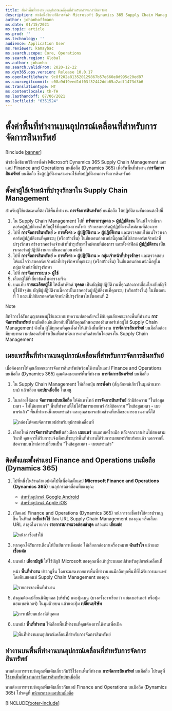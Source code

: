 ```yaml
---
title: ตั้งค่าพื้นที่ทำงานบนอุปกรณ์เคลื่อนที่สำหรับการจัดการสินทรัพย์
description: หัวข้อนี้อธิบายวิธีการตั้งค่า Microsoft Dynamics 365 Supply Chain Management และแอป Finance and Operations บนมือถือ (Dynamics 365) เพื่อรันพื้นที่ทำงานการจัดการสินทรัพย์บนมือถือ ซึ่งผู้ปฏิบัติงานสามารถใช้เพื่อปฏิบัติงานการจัดการสินทรัพย์
author: johanhoffmann
ms.date: 01/15/2021
ms.topic: article
ms.prod: ''
ms.technology: ''
audience: Application User
ms.reviewer: kamaybac
ms.search.scope: Core, Operations
ms.search.region: Global
ms.author: johanho
ms.search.validFrom: 2020-12-22
ms.dyn365.ops.version: Release 10.0.17
ms.openlocfilehash: 9c8f202a813520129867b57e660e8d995c20ed87
ms.sourcegitcommit: c08a9d19eed1df03f32442ddb65a2adf1473d3b6
ms.translationtype: HT
ms.contentlocale: th-TH
ms.lasthandoff: 07/06/2021
ms.locfileid: "6351524"
---
```

# <a name="set-up-the-asset-management-mobile-workspace"></a>ตั้งค่าพื้นที่ทำงานบนอุปกรณ์เคลื่อนที่สำหรับการจัดการสินทรัพย์

[!include [banner](../includes/banner.md)]

หัวข้อนี้อธิบายวิธีการตั้งค่า Microsoft Dynamics 365 Supply Chain Management และแอป Finance and Operations บนมือถือ (Dynamics 365) เพื่อรันพื้นที่ทำงาน **การจัดการสินทรัพย์** บนมือถือ ซึ่งผู้ปฏิบัติงานสามารถใช้เพื่อปฏิบัติงานการจัดการสินทรัพย์

## <a name="set-up-maintenance-worker-users-in-supply-chain-management"></a>ตั้งค่าผู้ใช้เจ้าหน้าที่บำรุงรักษาใน Supply Chain Management

สำหรับผู้ใช้แต่ละคนที่ต้องใช้พื้นที่ทำงาน **การจัดการสินทรัพย์** บนมือถือ ให้ปฏิบัติตามขั้นตอนต่อไปนี้

1. ใน Supply Chain Management ไปที่ **ทรัพยากรบุคคล \> ผู้ปฏิบัติงาน** ให้แน่ใจว่ามีเรกคอร์ดผู้ปฏิบัติงานให้กับผู้ใช้ที่คุณต้องการตั้งค่า สร้างเรกคอร์ดผู้ปฏิบัติงานใหม่ตามที่ต้องการ
1. ไปที่ **การจัดการสินทรัพย์ \> การตั้งค่า \> ผู้ปฏิบัติงาน \> ผู้ปฏิบัติงาน** และตรวจสอบให้แน่ใจว่าเรกคอร์ดผู้ปฏิบัติงานที่คุณระบุ (หรือสร้างขึ้น) ในขั้นตอนก่อนหน้านี้ถูกแม็ปไปเรกคอร์ดเจ้าหน้าที่บำรุงรักษา สร้างเรกคอร์ดเจ้าหน้าที่บำรุงรักษาใหม่ตามที่ต้องการ และตั้งค่าฟิลด์ **ผู้ปฏิบัติงาน** เป็นเรกคอร์ดผู้ปฏิบัติงานจากขั้นตอนก่อนหน้านี้
1. ไปที่ **การจัดการสินทรัพย์ \> การตั้งค่า \> ผู้ปฏิบัติงาน \> กลุ่มเจ้าหน้าที่บำรุงรักษา** และตรวจสอบให้แน่ใจว่าเรกคอร์ดเจ้าหน้าที่บำรุงรักษาที่คุณระบุ (หรือสร้างขึ้น) ในขั้นตอนก่อนหน้านี้อยู่ในกลุ่มเจ้าหน้าที่บำรุงรักษา
1. ไปที่ **การจัดการระบบ \> ผู้ใช้**
1. เลือกผู้ใช้ที่เกี่ยวข้องในตารางกริด
1. บนแท็บ **รายละเอียดผู้ใช้** ให้ตั้งค่าฟิลด์ **บุคคล** เป็นบัญชีผู้ปฏิบัติงานที่คุณต้องการเชื่อมโยงกับบัญชีผู้ใช้ปัจจุบัน บัญชีผู้ปฏิบัติงานนี้ควรเป็นเรกคอร์ดผู้ปฏิบัติงานที่คุณระบุ (หรือสร้างขึ้น) ในขั้นตอนที่ 1 และแม็ปกับเรกคอร์ดเจ้าหน้าที่บำรุงรักษาในขั้นตอนที่ 2

> [!NOTE]
> สิทธิการได้รับอนุญาตของผู้ใช้และบทบาทความปลอดภัยจะใช้กับคุณลักษณะของพื้นที่ทำงาน **การจัดการสินทรัพย์** บนมือถือเช่นเดียวกับที่ใช้กับคุณลักษณะของอินเทอร์เฟสผู้ใช้ Supply Chain Management ดังนั้น ผู้ใช้ทุกคนที่คุณตั้งค่าให้เข้าถึงพื้นที่ทำงาน **การจัดการสินทรัพย์** บนมือถือต้องมีบทบาทความปลอดภัยที่จำเป็นเพื่อดำเนินการงานที่คล้ายกันโดยตรงใน Supply Chain Management

## <a name="publish-the-asset-management-mobile-workspace"></a>เผยแพร่พื้นที่ทำงานบนอุปกรณ์เคลื่อนที่สำหรับการจัดการสินทรัพย์

เมื่อต้องการให้คุณลักษณะการจัดการสินทรัพย์พร้อมใช้งานในแอป Finance and Operations บนมือถือ (Dynamics 365) คุณต้องเผยแพร่พื้นที่ทำงาน **การจัดการสินทรัพย์** บนมือถือ

1. ใน Supply Chain Management ให้เลือกปุ่ม **การตั้งค่า** (สัญลักษณ์เกียร์ในมุมด้านขวาบน) แล้วเลือก **แอปบนมือถือ** ในเมนู
1. ในกล่องโต้ตอบ **จัดการแอปบนมือถือ** ให้ค้นหาไทล์ **การจัดการสินทรัพย์** ถ้ามีข้อความ "ในข้อมูลเมตา - ไม่ได้เผยแพร่" พื้นที่ทำงานนี้ไม่ได้รับการเผยแพร่ ถ้ามีข้อความ "ในข้อมูลเมตา - เผยแพร่แล้ว" พื้นที่ทำงานนี้เผยแพร่แล้ว และคุณสามารถข้ามส่วนที่เหลือของกระบวนงานนี้ได้

    ![กล่องโต้ตอบจัดการแอปสำหรับอุปกรณ์เคลื่อนที่](media/mobile-workspaces.png "จัดการกล่องโต้ตอบแอปบนมือถือ")

1. เลือกไทล์ **การจัดการสินทรัพย์** แล้วเลือก **เผยแพร่** บนแถบเครื่องมือ หลังจากเวลาผ่านไปสองสามวินาที คุณควรได้รับการแจ้งเตือนที่ระบุว่าพื้นที่ทำงานได้รับการเผยแพร่เรียบร้อยแล้ว นอกจากนี้ ข้อความบนไทล์ควรเปลี่ยนเป็น "ในข้อมูลเมตา - เผยแพร่แล้ว"

## <a name="install-and-set-up-the-finance-and-operations-dynamics-365-mobile-app"></a>ติดตั้งและตั้งค่าแอป Finance and Operations บนมือถือ (Dynamics 365)

1. ไปที่หนึ่งในร้านค้าแอปต่อไปนี้เพื่อติดตั้งแอป **Microsoft Finance and Operations (Dynamics 365)** บนอุปกรณ์เคลื่อนที่ของคุณ:

    - [สำหรับอุปกรณ์ Google Android](https://go.microsoft.com/fwlink/?linkid=850662)
    - [สำหรับอุปกรณ์ Apple iOS](https://go.microsoft.com/fwlink/?linkid=850663)

1. เปิดแอป Finance and Operations (Dynamics 365) หน้าการลงชื่อเข้าใช้ควรปรากฏขึ้น ในฟิลด์ **ลงชื่อเข้าใช้** ป้อน URL Supply Chain Management ของคุณ หรือเลือก URL ล่าสุดในรายการ **รายการสภาพแวดล้อมล่าสุด** แล้วแตะ **เชื่อมต่อ**

    ![หน้าลงชื่อเข้าใช้](media/mobile-app-sign-in.png "หน้าลงชื่อเข้าใช้")

1. หากคุณได้รับการเตือนให้ยืนยันการเชื่อมต่อ ให้เลือกกล่องกาเครื่องหมาย **ฉันเข้าใจ** แล้วแตะ **เชื่อมต่อ**
1. บนหน้า **เลือกบัญชี** ให้ใช้บัญชี Microsoft ของคุณเพื่อเข้าสู่ระบบแอปสำหรับอุปกรณ์เคลื่อนที่

    หน้า **พื้นที่ทำงาน** ปรากฏขึ้น โดยจะแสดงรายการพื้นที่ทำงานบนมือถือทุกพื้นที่ที่ได้รับการเผยแพร่โดยอินสแตนซ์ Supply Chain Management ของคุณ

    ![รายการของพื้นที่ทำงาน](media/mobile-app-workspaces.png "รายการของพื้นที่ทำงาน")

1. ถ้าคุณต้องเปลี่ยนนิติบุคคล (บริษัท) แตะปุ่มเมนู (บางครั้งอาจเรียกว่า แฮมเบอร์เกอร์ หรือปุ่มแฮมเบอร์เกอร์) ในมุมซ้ายบน แล้วแตะปุ่ม **เปลี่ยนบริษัท**

    ![การเปลี่ยนแปลงนิติบุคคล](media/mobile-app-change-comp.png "การเปลี่ยนแปลงนิติบุคคล")

1. บนหน้า **พื้นที่ทำงาน** ให้เลือกพื้นที่ทำงานที่คุณต้องการใช้งานเพื่อเปิด

    ![พื้นที่ทำงานบนอุปกรณ์เคลื่อนที่สำหรับการจัดการสินทรัพย์](media/mobile-app-asset-workspace.png "พื้นที่ทำงานบนอุปกรณ์เคลื่อนที่สำหรับการจัดการสินทรัพย์")

## <a name="work-with-the-asset-management-mobile-workspace"></a>ทำงานบนพื้นที่ทำงานบนอุปกรณ์เคลื่อนที่สำหรับการจัดการสินทรัพย์

หากต้องการทราบข้อมูลเพิ่มเติมเกี่ยวกับวิธีใช้งานพื้นที่ทำงาน **การจัดการสินทรัพย์** บนมือถือ โปรดดูที่ [ใช้งานพื้นที่ทำงานการจัดการสินทรัพย์บนมือถือ](asset-management-mobile-workspace.md)

หากต้องการทราบข้อมูลเพิ่มเติมเกี่ยวกับแอป Finance and Operations บนมือถือ (Dynamics 365) โปรดดูที่ [หน้าแรกของแอปบนมือถือ](../../fin-ops-core/dev-itpro/mobile-apps/Mobile-app-home-page.md)


[!INCLUDE[footer-include](../../includes/footer-banner.md)]